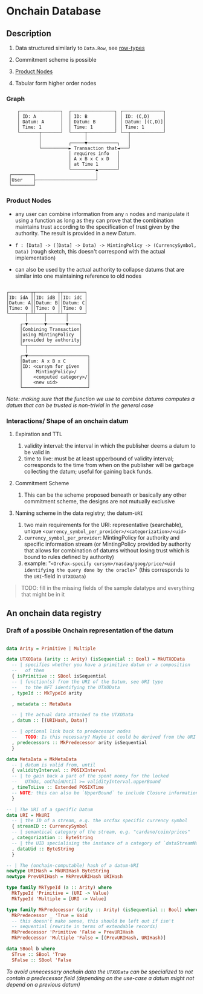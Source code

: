 # Onchain Database

## Description

1. Data structured similarly to `Data.Row`, see
   [row-types](https://hackage.haskell.org/package/row-types)

2. Commitment scheme is possible

3. [Product Nodes](#product-nodes)

4. Tabular form higher order nodes

### Graph

```text
    ┌───────────────┐  ┌────────────────┐ ┌───────────────┐
    │ ID: A         │  │ ID: B          │ │ ID: (C,D)     │
    │ Datum: A      │  │ Datum: B       │ │ Datum: [(C,D)]│
    │ Time: 1       │  │ Time: 1        │ │ Time: 1       │
    └───────┬───────┘  └─────┬──────────┘ └──┬────────────┘
            │                │               │
            │          ┌─────▼───────────┐   │
            └──────────► Transaction that◄───┘
                       │ requires info   │
                       │ A x B x C x D   │
                       │ at Time 1       │
                       └─────────▲───────┘
 ┌────────┐                      │
 │User    ├──────────────────────┘
 └────────┘
```

### Product Nodes

- any user can combine information from any `n` nodes and manipulate it using a
  function as long as they can prove that the combination maintains trust
  according to the specification of trust given by the authority. The result is
  provided in a new Datum.

- `f : [Data] -> ([Data] -> Data) -> MintingPolicy -> (CurrencySymbol, Data)`
  (rough sketch, this doesn't correspond with the actual implementation)

- can also be used by the actual authority to collapse datums that are similar
  into one maintaining reference to old nodes

```text

┌────────┬┬────────┬┬────────┐
│ID: idA ││ID: idB ││ID: idC │
│Datum: A││Datum: B││Datum: C│
│Time: 0 ││Time: 0 ││Time: 0 │
└──────┬─┴┴───┬────┴┴─┬──────┘
       │      │       │
     ┌─▼──────▼───────▼────┐
     │Combining Transaction│
     │using MintingPolicy  │
     │provided by authority│
     └─┬───────────────────┘
       │
     ┌─▼──────────────────────┐
     │Datum: A x B x C        │
     │ID: <cursym for given   │
     │     MintingPolicy>/    │
     │    <computed category>/│
     │    <new uid>           │
     └────────────────────────┘
```

*Note: making sure that the function we use to combine datums computes a datum
that can be trusted is non-trivial in the general case*

### Interactions/ Shape of an onchain datum

1. Expiration and TTL

    1. validity interval: the interval in which the publisher deems a datum to be
  valid in
    2. time to live: must be at least upperbound of validity interval;
    corresponds to the time from when on the publisher will be garbage
    collecting the datum; useful for gaining back funds.

2. Commitment Scheme

    1. This can be the scheme proposed beneath or
       basically any other commitment scheme, the designs are not mutually
       exclusive
3. Naming scheme in the data registry; the datum-`URI`

    1. two main requirements for the URI: representative (searchable), unique
      `<currency_symbol_per_provider>/<categorization>/<uid>`
    2. `currency_symbol_per_provider`: MintingPolicy for authority and specific
       information stream (or MintingPolicy provided by authority that allows
       for combination of datums without losing trust which is bound to rules
       defined by authority)
    3. example: "`<OrcFax-specify cursym>/nasdaq/goog/price/<uid identifying the
      query done by the oracle>`" (this corresponds to the `URI`-field in `UTXOData`)

> TODO: fill in the missing fields of the sample datatype and everything that
> might be in it

## An onchain data registry

### Draft of a possible Onchain representation of the datum

```haskell

data Arity = Primitive | Multiple

data UTXOData (arity :: Arity) (isSequential :: Bool) = MkUTXOData
  -- | specifies whether you have a primitive datum or a composition
  --   of them
  { isPrimitive :: SBool isSequential
  -- | function(s) from the URI of the Datum, see URI type
  --   to the NFT identifying the UTXOData
  , typeId :: MkTypeId arity

  , metadata :: MetaData

  -- | the actual data attached to the UTXOData
  , datum :: [(URIHash, Data)] 

  -- | optional link back to predecessor nodes
  --   TODO: Is this necessary? Maybe it could be derived from the URI
  , predecessors :: MkPredecessor arity isSequential
  } 

data MetaData = MkMetaData
  -- | datum is valid from, until
  { validityInterval :: POSIXInterval
  -- | to gain back a part of the spent money for the locked
  --   UTXOs, onChainUntil >= validityInterval.upperBound
  , timeToLive :: Extended POSIXTime
  -- NOTE: this can also be `UpperBound` to include Closure information
  }

-- | The URI of a specific Datum
data URI = MkURI
  -- | the ID of a stream, e.g. the orcfax specific currency symbol
  { streamID :: CurrencySymbol
  -- | semantical category of the stream, e.g. "cardano/coin/prices"
  , categorization :: ByteString
  -- | the UID specialising the instance of a category of `dataStreamName`
  , dataUid :: ByteString
  }

-- | The (onchain-computable) hash of a datum-URI 
newtype URIHash = MkURIHash ByteString
newtype PrevURIHash = MkPrevURIHash URIHash

type family MkTypeId (a :: Arity) where 
  MkTypeId 'Primitive = (URI -> Value)
  MkTypeId 'Multiple = [URI -> Value]

type family MkPredecessor (arity :: Arity) (isSequential :: Bool) where 
  MkPredecessor _ 'True = Void 
  -- this doesn't make sense, this should be left out if isn't 
  -- sequential (rewrite in terms of extendable records) 
  MkPredecessor 'Primitive 'False = PrevURIHash
  MkPredecessor 'Multiple 'False = [(PrevURIHash, URIHash)]

data SBool b where 
  STrue :: SBool 'True
  SFalse :: SBool 'False
```

*To avoid unnecessary onchain data the `UTXOData` can be specialized to not
contain a predecessor field (depending on the use-case a datum might not depend
on a previous datum)*
